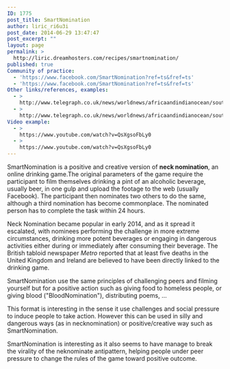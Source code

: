 ```yaml
---
ID: 1775
post_title: SmartNomination
author: liric_ri6u3i
post_date: 2014-06-29 13:47:47
post_excerpt: ""
layout: page
permalink: >
  http://liric.dreamhosters.com/recipes/smartnomination/
published: true
Community of practice:
  - 'https://www.facebook.com/SmartNomination?ref=ts&fref=ts'
  - 'https://www.facebook.com/SmartNomination?ref=ts&fref=ts'
Other links/references, examples:
  - >
    http://www.telegraph.co.uk/news/worldnews/africaandindianocean/southafrica/10615052/NekNominate-South-Africans-turn-drinking-craze-into-force-for-good.html
  - >
    http://www.telegraph.co.uk/news/worldnews/africaandindianocean/southafrica/10615052/NekNominate-South-Africans-turn-drinking-craze-into-force-for-good.html
Video example:
  - >
    https://www.youtube.com/watch?v=QsXgsoFbLy0
  - >
    https://www.youtube.com/watch?v=QsXgsoFbLy0
---
```

SmartNomination is a positive and creative version of <b>neck nomination</b>, an online drinking game.The original parameters of the game require the participant to film themselves drinking a pint of an alcoholic beverage, usually beer, in one gulp and upload the footage to the web (usually Facebook). The participant then nominates two others to do the same, although a third nomination has become commonplace. The nominated person has to complete the task within 24 hours.

Neck Nomination became popular in early 2014, and as it spread it escalated, with nominees performing the challenge in more extreme circumstances, drinking more potent beverages or engaging in dangerous activities either during or immediately after consuming their beverage. The British tabloid newspaper <i>Metro</i> reported that at least five deaths in the United Kingdom and Ireland are believed to have been directly linked to the drinking game.

SmartNomination use the same principles of challenging peers and filming yourself but for a positive action such as giving food to homeless people, or giving blood ("BloodNomination"), distributing poems, ...

This format is interesting in the sense it use challenges and social pressure to induce people to take action. However this can be used in silly and dangerous ways (as in necknomination) or positive/creative way such as SmartNomination.

SmartNomination is interesting as it also seems to have manage to break the virality of the neknominate antipattern, helping people under peer pressure to change the rules of the game toward positive outcome.